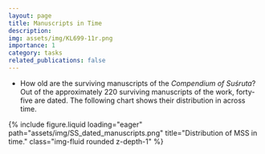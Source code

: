 ```yaml
---
layout: page
title: Manuscripts in Time
description:
img: assets/img/KL699-11r.png
importance: 1
category: tasks
related_publications: false
---
```


- How old are the surviving manuscripts of the _Compendium of Suśruta_?
  Out of the approximately 220 surviving manuscripts of the work, forty-five are dated. The following chart shows their distribution in across time.

{% include figure.liquid loading="eager" path="assets/img/SS_dated_manuscripts.png" title="Distribution of MSS in time." class="img-fluid rounded z-depth-1" %}
